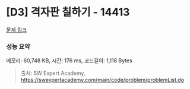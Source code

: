 # [D3] 격자판 칠하기 - 14413 

[문제 링크](https://swexpertacademy.com/main/code/problem/problemDetail.do?contestProbId=AYEXgKnKKg0DFARx) 

### 성능 요약

메모리: 60,748 KB, 시간: 176 ms, 코드길이: 1,118 Bytes



> 출처: SW Expert Academy, https://swexpertacademy.com/main/code/problem/problemList.do